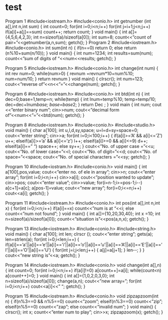 # test
Program 1
#include<iostream.h>
#include<conio.h>
int getnumber (int a[],int n,int sum)
{
   int count=0;
   for(int i=0;i<n;i++)
   for(int j=i+1;j<n;j++)
        if(a[i]+a[j]==sum)
          count++;
   return count;
}
void main()
{
  int a[]={4,5,6,4,2,3};
  int n=sizeof(a)/sizeof(a[0]);
  int sum=8;
  count<<”count of  pair=”<<getnumber(a,n,sum);
  getch();
}
Program 2
#include<iostream.h>
#include<conio.h>
int sum(int n)
{
   if(n==0)
     return 0;
else 
     return (n%10+sum(n/10));
}
void main()
{
     int num=1234;
     int results=sum(num);
     count<<”sum of digits of “<<num<<results;
     getch();
}

Program 5
#include<iostream.h>
#include<conio.h>
int change(int num)
{
     int rev num=0;
     while(num>0)
     {
        revnum =revnum*10+num%10;
        num=num/10;
      }
     return revnum
}
void main()
{
     clrscr();
     int num=123;
     cout<<”reverse of”<<n<<”=”<<change(num);
     getch();
}

Program 6
#include<iostream.h>
#include<conio.h>
int btd(int n)
{
   int dec=0;base=1,temp=n;
   while(temp)
   {
       int lnum=temp%10;
       temp=temp/10;
       dec=dec+lnum*base;
       base=base*2;
   }
   return Dec ;
}
void main
{
    int num;
    cout <<”enter binary num”;
    cin>>num;
    cout<<”decimal form of”<<num<<”=”<<btd(num);
    getch();
}


Program 8
#include<iostream.h>
#include<conio.h>
#include<studio.h>
void main()
{
    char a[100];
    int u,l,d,sy,space;
    u=l=d=sy=space=0;
    cout<<”enter string”;
    cin>>a;
     for(int i=0;i<100;i++)
     {
       if(a[i]>=’A’ && a[i]<=’Z’)
         u++;
       elseif(a[i]>=’a’ && a[i]<=’z’)
         l++;
       elseif(a[i]>=0 && a[i]<=9)
         d++;
      elseif(a[i]==” “)
         space++;
      else
         sy++;
     }
   cout<<”No. of upper case =”<<u;
   cout<<”No. of lower case=”<<l;
   cout<<”No. of digit=”<<d;
   cout<<”No. of space=”<<space;
   cout<<”No. of special characters =”<<sy;
   getch();
}

Program 10
#include<iostram.h>
#include<conio.h>
void main()
{
   int a[100],pos,value;
   cout<<”enter no. of ele in array”;
   cin>>n;
   cout<<”enter array”;
   for(int i=0;i<n;i++)
   cin>>a[i];
   cout<<”position wanted to update”;
   cin>>pos;
   cout<<”enter value”;
   cin>>value;
   for(i=n-1;i>=pos-1;i--)
   a[c+1]=a[c];
   a[pos-1]=value;
   cout<<”new array”;
   for(i=0;i<=n;i++)
   cout<<a[i];
   getch();
}


Program 11
#include<iostream.h>
#include<conio.h>
int pos(int a[],int n,int x)
{
    for(int i=0;i<n;i++)
     if(a[i]==x)
       count<<”num is at “<<i;
     else 
       count<<”num not found”;
}
void main()
{
   int a[]={10,20,30,40};
   int x =10;
   int n=sizeof(a)/sizeof(a[0]);
   count<<”situation is”<<pos(a,n,x);
   getch();
}

Program 13
#include<iostream.h>
#include<conio.h>
#include<string.h>
void main()
{
   char a[100];
   int len;
   clrscr ();
   cout<<”enter string”;
   gets(a);
   len=strlen(a);
   for(int i=0;i<len;i++)
   {
      if(a[i]==’a’||a[i]==’e’||a[i]==’i’||a[i]==’o’||a[i]==’u'||a[i]==’A’||a[i]==’E’||a[i]==’I’||a[i]==’O’||a[i]==’U’)
      {
          for(int j=i;j<len;j++)
          {
             a[j]=a[j+1];
           }
         len--;
      }
    }
   cout<<”new string is”<<a;
   getch();
}

Program 14
#include<iostream.h>
#include<conio.h>
void change(int a[],n)
{
   int count=0;
   for(int i=0;i<n;i++)
   if(a[i]!=0)
   a[count++]=a[i];
   while(count<n)
   a[count++]=0;
}
void main()
{
   int a[]={1,0,2,0,3,0};
   int n=sizeof(a)/sizeof(a[0]);
   change(a,n);
   cout<<”new array=”;
   for(int i=0;i<n;i++)
   cout<<a[i]<<” “;
   getch();
}

Program 15
#include<iostream.h>
#include<conio.h>
void zipzapzoom(int n)
{
    if(n%3==0 && n%5==0)
      count<<”zoom”;
    elseif(n%3==0)
      count<<”zip”;
    elseif(n%5==0)
      count<<”zap”;
    else
      count<<”invalid num”;
}
void main()
{
   clrscr();
   int x;
   count<<”enter num to play”;
   cin>>x;
   zipzapzoom(x);
   getch();
}
